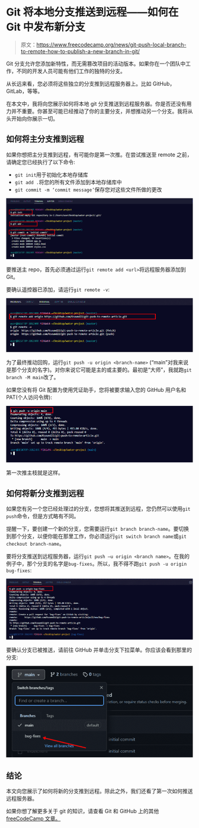 # Git 将本地分支推送到远程——如何在 Git 中发布新分支

> 原文：<https://www.freecodecamp.org/news/git-push-local-branch-to-remote-how-to-publish-a-new-branch-in-git/>

Git 分支允许您添加新特性，而无需篡改项目的活动版本。如果你在一个团队中工作，不同的开发人员可能有他们工作的独特的分支。

从长远来看，您必须将这些独立的分支推到远程服务器上。比如 GitHub，GitLab，等等。

在本文中，我将向您展示如何将本地 git 分支推送到远程服务器。你是否还没有用力并不重要。你甚至可能已经推动了你的主要分支，并想推动另一个分支。我将从头开始向你展示一切。

## 如何将主分支推到远程

如果你想把主分支推到远程，有可能你是第一次推。在尝试推送至 remote 之前，请确定您已经执行了以下命令:

*   `git init`用于初始化本地存储库
*   `git add .`将您的所有文件添加到本地存储库中
*   `git commit -m ‘commit message’`保存您对这些文件所做的更改

![ss1-2](img/db22ea182b276e0aca7ffce071a4d2a4.png)

要推送主 repo，首先必须通过运行`git remote add <url>`将远程服务器添加到 Git。

要确认遥控器已添加，请运行`git remote -v`:

![ss2-2](img/cf4b3233ad07202fe41eca6a989ed019.png)

为了最终推动回购，运行`git push -u origin <branch-name>`
(“main”对我来说是那个分支的名字)。对你来说它可能是主的或主要的。最初是“大师”，我就跑`git branch -M main`改了。

如果您没有将 Git 配置为使用凭证助手，您将被要求输入您的 GitHub 用户名和 PAT(个人访问令牌):

![ss3-2](img/7222d9ef7a5c9ae60b7def0c6296aaa8.png)

第一次推主枝就是这样。

## 如何将新分支推到远程

如果您有另一个您已经处理过的分支，您想将其推送到远程，您仍然可以使用`git push`命令，但是方式略有不同。

提醒一下，要创建一个新的分支，您需要运行`git branch branch-name`。要切换到那个分支，以便你能在那里工作，你必须运行`git switch branch name`或`git checkout branch-name`。

要将分支推送到远程服务器，运行`git push –u origin <branch name>`。在我的例子中，那个分支的名字是`bug-fixes`。所以，我不得不跑`git push -u origin bug-fixes`:

![ss4-2](img/1bad37af92076d0ef9e3b59add30323c.png)

要确认分支已被推送，请前往 GitHub 并单击分支下拉菜单。你应该会看到那里的分支:

![ss5-2](img/66cae204fbd2674939e1db44cd4235a8.png)

## 结论

本文向您展示了如何将新的分支推到远程。除此之外，我们还看了第一次如何推送远程服务器。

如果你想了解更多关于 git 的知识，请查看 Git 和 GitHub 上的其他 [freeCodeCamp 文章。](https://www.freecodecamp.org/news/tag/git/)